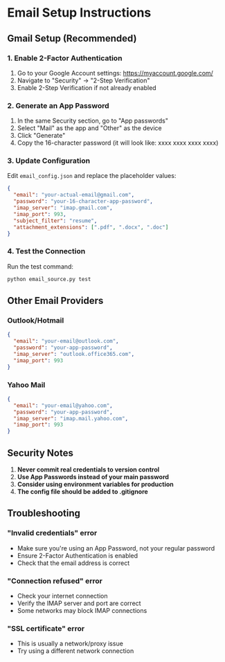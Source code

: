 # Email Setup Instructions

## Gmail Setup (Recommended)

### 1. Enable 2-Factor Authentication
1. Go to your Google Account settings: https://myaccount.google.com/
2. Navigate to "Security" → "2-Step Verification"
3. Enable 2-Step Verification if not already enabled

### 2. Generate an App Password
1. In the same Security section, go to "App passwords"
2. Select "Mail" as the app and "Other" as the device
3. Click "Generate"
4. Copy the 16-character password (it will look like: xxxx xxxx xxxx xxxx)

### 3. Update Configuration
Edit `email_config.json` and replace the placeholder values:

```json
{
  "email": "your-actual-email@gmail.com",
  "password": "your-16-character-app-password",
  "imap_server": "imap.gmail.com",
  "imap_port": 993,
  "subject_filter": "resume",
  "attachment_extensions": [".pdf", ".docx", ".doc"]
}
```

### 4. Test the Connection
Run the test command:
```bash
python email_source.py test
```

## Other Email Providers

### Outlook/Hotmail
```json
{
  "email": "your-email@outlook.com",
  "password": "your-app-password",
  "imap_server": "outlook.office365.com",
  "imap_port": 993
}
```

### Yahoo Mail
```json
{
  "email": "your-email@yahoo.com",
  "password": "your-app-password",
  "imap_server": "imap.mail.yahoo.com",
  "imap_port": 993
}
```

## Security Notes

1. **Never commit real credentials to version control**
2. **Use App Passwords instead of your main password**
3. **Consider using environment variables for production**
4. **The config file should be added to .gitignore**

## Troubleshooting

### "Invalid credentials" error
- Make sure you're using an App Password, not your regular password
- Ensure 2-Factor Authentication is enabled
- Check that the email address is correct

### "Connection refused" error
- Check your internet connection
- Verify the IMAP server and port are correct
- Some networks may block IMAP connections

### "SSL certificate" error
- This is usually a network/proxy issue
- Try using a different network connection 